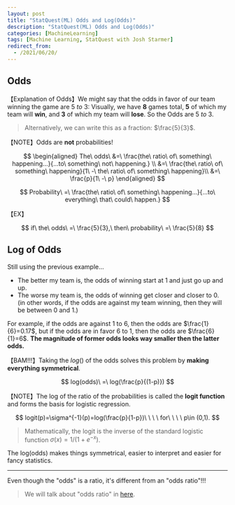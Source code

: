 ```yaml
---
layout: post
title: "StatQuest(ML) Odds and Log(Odds)"
description: "StatQuest(ML) Odds and Log(Odds)"
categories: [MachineLearning]
tags: [Machine Learning, StatQuest with Josh Starmer]
redirect_from:  
  - /2021/06/20/
---
```


<head>
    <script src="https://cdn.mathjax.org/mathjax/latest/MathJax.js?config=TeX-AMS-MML_HTMLorMML" type="text/javascript"></script>
    <script type="text/x-mathjax-config">
        MathJax.Hub.Config({
            tex2jax: {
            skipTags: ['script', 'noscript', 'style', 'textarea', 'pre'],
            inlineMath: [['$','$']]
            }
        });
    </script>
</head>

## Odds

【Explanation of Odds】We might say that the odds in favor of our team winning the game are $5\ to\ 3$: Visually, we have **8** games total, **5** of which my team will **win**, and **3** of which my team will **lose**. So the Odds are $5\ to\ 3$.

> Alternatively, we can write this as a fraction: $\frac{5}{3}$.

【NOTE】Odds are **not** probabilities!

$$
\begin{aligned}
The\ odds\ &=\ \frac{the\ ratio\ of\ something\ happening...}{...to\ something\ not\ happening.} \\
&=\ \frac{the\ ratio\ of\ something\ happening}{1\ -\ the\ ratio\ of\ something\ happening}\\
&=\ \frac{p}{1\ -\ p}
\end{aligned}
$$

$$
Probability\ =\ \frac{the\ ratio\ of\ something\ happening...}{...to\ everything\ that\ could\ happen.}
$$

【EX】

$$
if\ the\ odds\ =\ \frac{5}{3},\ then\ probability\ =\ \frac{5}{8}
$$

## Log of Odds

Still using the previous example...

* The better my team is, the odds of winning start at 1 and just go up and up.
* The worse my team is, the odds of winning get closer and closer to 0. (in other words, if the odds are against my team winning, then they will be between 0 and 1.)

For example, if the odds are against 1 to 6, then the odds are $\frac{1}{6}=0.17$, but if the odds are in favor 6 to 1, then the odds are $\frac{6}{1}=6$. **The magnitude of former odds looks way smaller then the latter odds.**

【BAM!!!】Taking the $log()$ of the odds solves this problem by **making everything symmetrical**.

$$
log(odds)\ =\ log(\frac{p}{(1-p)})
$$

【NOTE】The log of the ratio of the probabilities is called the **logit function** and forms the basis for logistic regression.

$$
logit(p)=\sigma^{-1}(p)=log(\frac{p}{1-p})\ \ \ \ for\ \ \ \ p\in (0,1).
$$

> Mathematically, the logit is the inverse of the standard logistic function $\sigma (x)=1/(1+e^{-x})$.

The log(odds) makes things symmetrical, easier to interpret and easier for fancy statistics.

---

Even though the "odds" is a ratio, it's different from an "odds ratio"!!!

> We will talk about "odds ratio" in [here](https://authurwhywait.github.io/blog/2021/06/20/ML06/).
